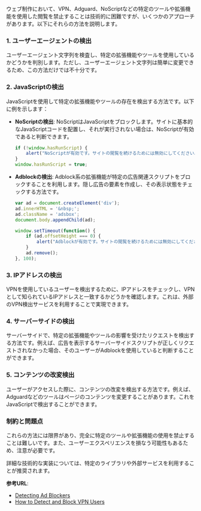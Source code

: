 ウェブ制作において、VPN、Adguard、NoScriptなどの特定のツールや拡張機能を使用した閲覧を禁止することは技術的に困難ですが、いくつかのアプローチがあります。以下にそれらの方法を説明します。

### 1. ユーザーエージェントの検出
ユーザーエージェント文字列を検査し、特定の拡張機能やツールを使用しているかどうかを判別します。ただし、ユーザーエージェント文字列は簡単に変更できるため、この方法だけでは不十分です。

### 2. JavaScriptの検出
JavaScriptを使用して特定の拡張機能やツールの存在を検出する方法です。以下に例を示します：

- **NoScriptの検出**: NoScriptはJavaScriptをブロックします。サイトに基本的なJavaScriptコードを配置し、それが実行されない場合は、NoScriptが有効であると判断できます。
  
  ```javascript
  if (!window.hasRunScript) {
      alert("NoScriptが有効です。サイトの閲覧を続けるためには無効にしてください。");
  }
  window.hasRunScript = true;
  ```

- **Adblockの検出**: Adblock系の拡張機能が特定の広告関連スクリプトをブロックすることを利用します。隠し広告の要素を作成し、その表示状態をチェックする方法です。

  ```javascript
  var ad = document.createElement('div');
  ad.innerHTML = '&nbsp;';
  ad.className = 'adsbox';
  document.body.appendChild(ad);

  window.setTimeout(function() {
      if (ad.offsetHeight === 0) {
          alert("Adblockが有効です。サイトの閲覧を続けるためには無効にしてください。");
      }
      ad.remove();
  }, 100);
  ```

### 3. IPアドレスの検出
VPNを使用しているユーザーを検出するために、IPアドレスをチェックし、VPNとして知られているIPアドレスと一致するかどうかを確認します。これは、外部のVPN検出サービスを利用することで実現できます。

### 4. サーバーサイドの検出
サーバーサイドで、特定の拡張機能やツールの影響を受けたリクエストを検出する方法です。例えば、広告を表示するサーバーサイドスクリプトが正しくリクエストされなかった場合、そのユーザーがAdblockを使用していると判断することができます。

### 5. コンテンツの改変検出
ユーザーがアクセスした際に、コンテンツの改変を検出する方法です。例えば、Adguardなどのツールはページのコンテンツを変更することがあります。これをJavaScriptで検出することができます。

### 制約と問題点
これらの方法には限界があり、完全に特定のツールや拡張機能の使用を禁止することは難しいです。また、ユーザーエクスペリエンスを損なう可能性もあるため、注意が必要です。

詳細な技術的な実装については、特定のライブラリや外部サービスを利用することが推奨されます。

**参考URL**:
- [Detecting Ad Blockers](https://www.adamenfroy.com/detect-ad-blockers)
- [How to Detect and Block VPN Users](https://geekflare.com/detect-block-vpn/)